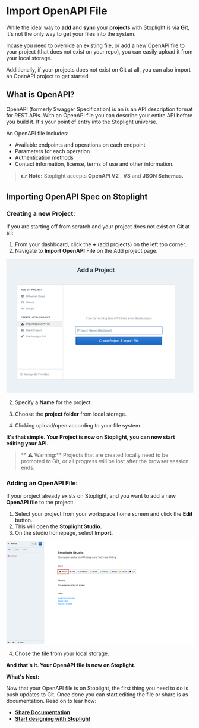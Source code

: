 # Import OpenAPI File

While the ideal way to **add** and **sync** your **projects** with Stoplight is via **Git**, it's not the only way to get your files into the system. 

Incase you need to override an existing file, or add a new OpenAPI file to your project (that does not exist on your repo), you can easily upload it from your local storage. 

Additionally, if your projects does not exist on Git at all, you can also import an OpenAPI project to get started. 

## What is **OpenAPI?**

OpenAPI (formerly Swagger Specification) is an is an API description format for REST APIs. With an OpenAPI file you can describe your entire API before you build it. It's your point of entry into the Stoplight universe. 

An OpenAPI file includes:

- Available endpoints and operations on each endpoint
- Parameters for each operation
- Authentication methods
- Contact information, license, terms of use and other information.

> **👉 Note:** Stoplight accepts **OpenAPI V2** , **V3** and **JSON Schemas.**

## Importing OpenAPI Spec on Stoplight

### Creating a new Project:

If you are starting off from scratch and your project does not exist on Git at all: 

1. From your dashboard, click the **+** (add projects) on the left top corner. 
2. Navigate to **Import OpenAPI** F**ile** on the Add project page. 

![Import OpenAPI](../assets/images/IO.png)

  2. Specify a **Name** for the project. 

  3. Choose the **project folder** from local storage. 

  4. Clicking upload/open according to your file system. 

**It's that simple. Your Project is now on Stoplight, you can now start editing your API.** 

> ** ⚠️ Warning:** Projects that are created locally need to be promoted to Git, or all progress will be lost after the browser session ends. 

### **Adding an OpenAPI File:**

If your project already exists on Stoplight, and you want to add a new **OpenAPI file** to the project: 

1. Select your project from your workspace home screen and click the **Edit** button. 
2.  This will open the **Stoplight Studio.** 
3. On the studio homepage, select I**mport**. 

![Import OpenAPI](../assets/images/IO1.png)

4. Chose the file from your local storage. 

**And that's it. Your OpenAPI file is now on Stoplight.** 

**What's Next:** 

Now that your OpenAPI file is on Stoplight, the first thing you need to do is push updates to Git. Once done you can start editing the file or share is as documentation. Read on to lear how: 

- **[Share Documentation](https://meta.stoplight.io/docs/platform/1.-quickstarts/share-documentation-quickstart.md)**
- **[Start designing with Stoplight](https://meta.stoplight.io/docs/platform/3.-design/a.overview.md)**